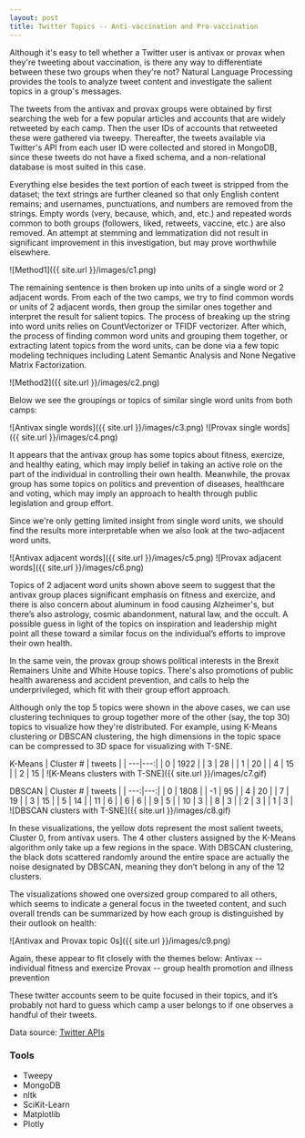 ```yaml
---
layout: post
title: Twitter Topics -- Anti-vaccination and Pro-vaccination
---
```

Although it's easy to tell whether a Twitter user is antivax or provax when they're tweeting about vaccination, is there any way to differentiate between these two groups when they're not? Natural Language Processing provides the tools to analyze tweet content and investigate the salient topics in a group's messages.

The tweets from the antivax and provax groups were obtained by first searching the web for a few popular articles and accounts that are widely retweeted by each camp. Then the user IDs of accounts that retweeted these were gathered via tweepy. Thereafter, the tweets available via Twitter's API from each user ID were collected and stored in MongoDB, since these tweets do not have a fixed schema, and a non-relational database is most suited in this case.

Everything else besides the text portion of each tweet is stripped from the dataset; the text strings are further cleaned so that only English content remains; and usernames, punctuations, and numbers are removed from the strings. Empty words (very, because, which, and, etc.) and repeated words common to both groups (followers, liked, retweets, vaccine, etc.) are also removed. An attempt at stemming and lemmatization did not result in significant improvement in this investigation, but may prove worthwhile elsewhere.

![Method1]({{ site.url }}/images/c1.png)

The remaining sentence is then broken up into units of a single word or 2 adjacent words. From each of the two camps, we try to find common words or units of 2 adjacent words, then group the similar ones together and interpret the result for salient topics. The process of breaking up the string into word units relies on CountVectorizer or TFIDF vectorizer. After which, the process of finding common word units and grouping them together, or extracting latent topics from the word units, can be done via a few topic modeling techniques including Latent Semantic Analysis and None Negative Matrix Factorization.

![Method2]({{ site.url }}/images/c2.png)

Below we see the groupings or topics of similar single word units from both camps:

![Antivax single words]({{ site.url }}/images/c3.png)
![Provax single words]({{ site.url }}/images/c4.png)

It appears that the antivax group has some topics about fitness, exercize, and healthy eating, which may imply belief in taking an active role on the part of the individual in controlling their own health. Meanwhile, the provax group has some topics on politics and prevention of diseases, healthcare and voting, which may imply an approach to health through public legislation and group effort.

Since we're only getting limited insight from single word units, we should find the results more interpretable when we also look at the two-adjacent word units.

![Antivax adjacent words]({{ site.url }}/images/c5.png)
![Provax adjacent words]({{ site.url }}/images/c6.png)

Topics of 2 adjacent word units shown above seem to suggest that the antivax group places significant emphasis on fitness and exercize, and there is also concern about aluminum in food causing Alzheimer's, but there’s also astrology, cosmic abandonment, natural law, and the occult. A possible guess in light of the topics on inspiration and leadership might point all these toward a similar focus on the individual’s efforts to improve their own health.

In the same vein, the provax group shows political interests in the Brexit Remainers Unite and White House topics. There's also promotions of public health awareness and accident prevention, and calls to help the underprivileged, which fit with their group effort approach.

Although only the top 5 topics were shown in the above cases, we can use clustering techniques to group together more of the other (say, the top 30) topics to visualize how they're distributed. For example, using K-Means clustering or DBSCAN clustering, the high dimensions in the topic space can be compressed to 3D space for visualizing with T-SNE.

K-Means
| Cluster # | tweets |
| ---|---:|
| 0 | 1922 |
| 3 | 28 |
| 1 | 20 |
| 4 | 15 |
| 2 | 15 |
![K-Means clusters with T-SNE]({{ site.url }}/images/c7.gif)

DBSCAN
| Cluster # | tweets |
| ---:|---:|
| 0 | 1808 |
| -1 | 95 |
| 4 | 20 |
| 7 | 19 |
| 3 | 15 |
| 5 | 14 |
| 11 | 6 |
| 6 | 6 |
| 9 | 5 |
| 10 | 3 |
| 8 | 3 |
| 2 | 3 |
| 1 | 3 |
![DBSCAN clusters with T-SNE]({{ site.url }}/images/c8.gif)

In these visualizations, the yellow dots represent the most salient tweets, Cluster 0, from antivax users. The 4 other clusters assigned by the K-Means algorithm only take up a few regions in the space. With DBSCAN clustering, the black dots scattered randomly around the entire space are actually the noise designated by DBSCAN, meaning they don’t belong in any of the 12 clusters.

The visualizations showed one oversized group compared to all others, which seems to indicate a general focus in the tweeted content, and such overall trends can be summarized by how each group is distinguished by their outlook on health:

![Antivax and Provax topic 0s]({{ site.url }}/images/c9.png)

Again, these appear to fit closely with the themes below:
Antivax -- individual fitness and exercize
Provax -- group health promotion and illness prevention

These twitter accounts seem to be quite focused in their topics, and it’s probably not hard to guess which camp a user belongs to if one observes a handful of their tweets.


Data source: [Twitter APIs](https://help.twitter.com/en/rules-and-policies/twitter-api)



### Tools
* Tweepy
* MongoDB
* nltk
* SciKit-Learn
* Matplotlib
* Plotly
